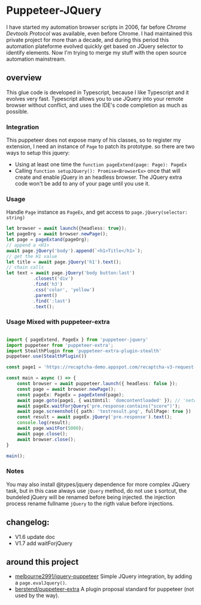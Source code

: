 # Puppeteer-JQuery

I have started my automation browser scripts in 2006, far before *Chrome Devtools Protocol* was available, even before Chrome.
I had maintained this private project for more than a decade, and during this period this automation plateforme evolved quickly get based on JQuery selector to identify elements.
Now I'm trying to merge my stuff with the open source automation mainstream.

## overview

This glue code is developed in Typescript, because I like Typescript and it evolves very fast.
Typescript allows you to use JQuery into your remote browser without conflict, and uses the IDE's code completion as much as possible.

### Integration 

This puppeteer does not expose many of his classes, so to register my extension, I need an instance of `Page` to patch its prototype.
so there are two ways to setup this jquery:
* Using at least one time the `function pageExtend(page: Page): PageEx`
* Calling `function setupJQuery(): Promise<BrowserEx>` once that will create and enable jQuery in an headless browser.
The JQuery extra code won't be add to any of your page until you use it.

### Usage

Handle `Page` instance as `PageEx`, and get access to `page.jQuery(selector: string)`

```Typescript
let browser = await launch({headless: true});
let pageOrg = await browser.newPage();
let page = pageExtand(pageOrg);
// append a <H1>
await page.jQuery('body').append(`<h1>Title</h1>`);
// get the H1 value
let title = await page.jQuery('h1').text();
// chain calls
let text = await page.jQuery('body button:last')
          .closest('div')
          .find('h3')
          .css('color', 'yellow')
          .parent()
          .find(':last')
          .text();
```


### Usage Mixed with puppeteer-extra

```Typescript

import { pageExtend, PageEx } from 'puppeteer-jquery'
import puppeteer from 'puppeteer-extra';
import StealthPlugin from 'puppeteer-extra-plugin-stealth'
puppeteer.use(StealthPlugin())

const page1 = 'https://recaptcha-demo.appspot.com/recaptcha-v3-request-scores.php';

const main = async () => {
    const browser = await puppeteer.launch({ headless: false });
    const page = await browser.newPage();
    const pageEx: PageEx = pageExtend(page);
    await page.goto(page1, { waitUntil: 'domcontentloaded' }); // 'networkidle0'
    await pageEx.waitForjQuery('pre.response:contains("score")');
    await page.screenshot({ path: 'testresult.png', fullPage: true })
    const result = await pageEx.jQuery('pre.response').text();
    console.log(result);
    await page.waitFor(5000);
    await page.close();
    await browser.close();
}

main();
```

### Notes

You may also install @types/jquery dependence for more complex JQuery task, but in this case always use `jQuery` method, do not use `$` sortcut, the bundeled jQuery will be renamed before being injected. the injection process rename fullname `jQuery` to the rigth value before injections.


## changelog:

* V1.6 update doc
* V1.7 add waitForjQuery

## around this project

* [melbourne2991/jquery-puppeteer](https://github.com/melbourne2991/jquery-puppeteer) Simple JQuery integration, by adding a `page.evalJquery()`.
* [berstend/puppeteer-extra](https://github.com/berstend/puppeteer-extra) A plugin proposal standard for puppeteer (not used by the way).
